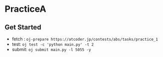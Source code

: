 # PracticeA

## Get Started
- fetch : `oj-prepare https://atcoder.jp/contests/abs/tasks/practice_1`
- test: `oj test -c 'python main.py' -t 2`
- submit: `oj submit main.py -l 5055 -y`
